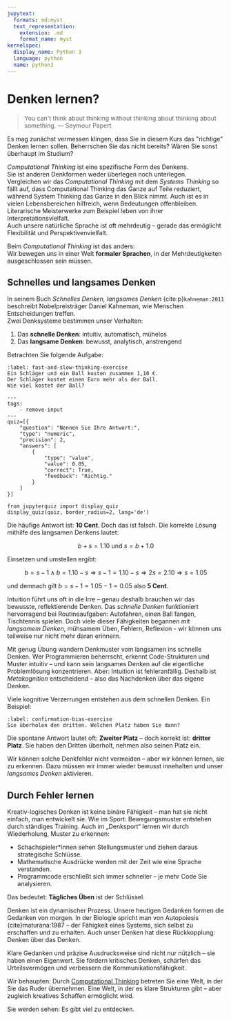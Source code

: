```yaml
---
jupytext:
  formats: md:myst
  text_representation:
    extension: .md
    format_name: myst
kernelspec:
  display_name: Python 3
  language: python
  name: python3
---
```


# Denken lernen?

> You can't think about thinking without thinking about thinking about something. — Seymour Papert

Es mag zunächst vermessen klingen, dass Sie in diesem Kurs das "richtige" Denken lernen sollen.
Beherrschen Sie das nicht bereits? Wären Sie sonst überhaupt im Studium?

*Computational Thinking* ist eine spezifische Form des Denkens.  
Sie ist anderen Denkformen weder überlegen noch unterlegen.  
Vergleichen wir das *Computational Thinking* mit dem *Systems Thinking* so fällt auf, dass Computational Thinking das Ganze auf Teile reduziert, während System Thinking das Ganze in den Blick nimmt.
Auch ist es in vielen Lebensbereichen hilfreich, wenn Bedeutungen offenbleiben.  
Literarische Meisterwerke zum Beispiel leben von ihrer Interpretationsvielfalt.  
Auch unsere natürliche Sprache ist oft mehrdeutig – gerade das ermöglicht Flexibilität und Perspektivenvielfalt.

Beim *Computational Thinking* ist das anders:  
Wir bewegen uns in einer Welt **formaler Sprachen**, in der Mehrdeutigkeiten ausgeschlossen sein müssen.

## Schnelles und langsames Denken

In seinem Buch *Schnelles Denken, langsames Denken* {cite:p}`kahneman:2011` beschreibt Nobelpreisträger Daniel Kahneman, wie Menschen Entscheidungen treffen.  
Zwei Denksysteme bestimmen unser Verhalten:
1. Das **schnelle Denken**: intuitiv, automatisch, mühelos  
2. Das **langsame Denken**: bewusst, analytisch, anstrengend

Betrachten Sie folgende Aufgabe:

```{exercise} Blinzeln des Alphabets
:label: fast-and-slow-thinking-exercise
Ein Schläger und ein Ball kosten zusammen 1,10 €.  
Der Schläger kostet einen Euro mehr als der Ball.  
Wie viel kostet der Ball?
```

```{code-cell} python3
---
tags: 
    - remove-input
---
quiz=[{
    "question": "Nennen Sie Ihre Antwort:",
    "type": "numeric",
    "precision": 2,
    "answers": [
        {
            "type": "value",
            "value": 0.05,
            "correct": True,
            "feedback": "Richtig."
        }
    ]
}]

from jupyterquiz import display_quiz
display_quiz(quiz, border_radius=2, lang='de')
```

Die häufige Antwort ist: **10 Cent**. Doch das ist falsch.
Die korrekte Lösung mithilfe des langsamen Denkens lautet:


$$b + s = 1.10 \text{ und } s = b + 1.0$$

Einsetzen und umstellen ergibt:

$$b = s - 1 \land b = 1.10 - s \Rightarrow s-1 = 1.10-s \Rightarrow 2s = 2.10 \Rightarrow s = 1.05$$

und demnach gilt $b = s - 1= 1.05-1 = 0.05$ also **5 Cent**.

Intuition führt uns oft in die Irre – genau deshalb brauchen wir das bewusste, reflektierende Denken.
Das *schnelle Denken* funktioniert hervorragend bei Routineaufgaben:
Autofahren, einen Ball fangen, Tischtennis spielen.
Doch viele dieser Fähigkeiten begannen mit *langsamem Denken*, mühsamem Üben, Fehlern, Reflexion - wir können uns teilweise nur nicht mehr daran erinnern.

Mit genug Übung wandern Denkmuster vom langsamen ins schnelle Denken.
Wer Programmieren beherrscht, erkennt Code-Strukturen und Muster intuitiv – und kann sein langsames Denken auf die eigentliche Problemlösung konzentrieren.
Aber: Intuition ist fehleranfällig.
Deshalb ist *Metakognition* entscheidend – also das Nachdenken über das eigene Denken.

Viele kognitive Verzerrungen entstehen aus dem schnellen Denken.
Ein Beispiel:

```{exercise} Blinzeln des Alphabets
:label: confirmation-bias-exercise
Sie überholen den dritten. Welchen Platz haben Sie dann?
```

Die spontane Antwort lautet oft: **Zweiter Platz** – doch korrekt ist: **dritter Platz**.
Sie haben den Dritten überholt, nehmen also seinen Platz ein.

Wir können solche Denkfehler nicht vermeiden – aber wir können lernen, sie zu erkennen.
Dazu müssen wir immer wieder bewusst innehalten und unser *langsames Denken* aktivieren.

## Durch Fehler lernen

Kreativ-logisches Denken ist keine binäre Fähigkeit – man hat sie nicht einfach, man entwickelt sie.
Wie im Sport: Bewegungsmuster entstehen durch ständiges Training.
Auch im „Denksport“ lernen wir durch Wiederholung, Muster zu erkennen:

+ Schachspieler*innen sehen Stellungsmuster und ziehen daraus strategische Schlüsse.
+ Mathematische Ausdrücke werden mit der Zeit wie eine Sprache verstanden.
+ Programmcode erschließt sich immer schneller – je mehr Code Sie analysieren.

Das bedeutet: **Tägliches Üben** ist der Schlüssel.

Denken ist ein dynamischer Prozess.
Unsere heutigen Gedanken formen die Gedanken von morgen.
In der Biologie spricht man von Autopoiesis {cite}maturana:1987 – der Fähigkeit eines Systems, sich selbst zu erschaffen und zu erhalten.
Auch unser Denken hat diese Rückkopplung: Denken über das Denken.

Klare Gedanken und präzise Ausdrucksweise sind nicht nur nützlich – sie haben einen Eigenwert.
Sie fördern kritisches Denken, schärfen das Urteilsvermögen und verbessern die Kommunikationsfähigkeit.

Wir behaupten: Durch [Computational Thinking](sec-what-is-ct) betreten Sie eine Welt, in der Sie das Ruder übernehmen.
Eine Welt, in der es klare Strukturen gibt – aber zugleich kreatives Schaffen ermöglicht wird.

Sie werden sehen: Es gibt viel zu entdecken.